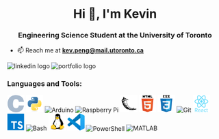 <h1 align="center">Hi 👋, I'm Kevin</h1>
<h3 align="center">Engineering Science Student at the University of Toronto</h3>

- 📫 Reach me at **kev.peng@mail.utoronto.ca**

<p align="left">
  <a href="https://linkedin.com/in/pengkev" target="blank" style="text-decoration: none; border: none;">
    <img src="https://img.shields.io/static/v1?message=LinkedIn&logo=linkedin&label=&color=0077B5&logoColor=white&labelColor=&style=for-the-badge" height="35" alt="linkedin logo" />
  </a>
  <a href="https://pengkev.com" target="blank" style="text-decoration: none; border: none;">
    <img src="https://img.shields.io/badge/Portfolio-pengkev.com-28a745?style=for-the-badge&logo=vercel&logoColor=white" height="35" alt="portfolio logo" />
  </a>
</p>

<h3 align="left">Languages and Tools:</h3>
<p align="left">
  <a href="https://www.cprogramming.com/" target="_blank" rel="noreferrer" style="text-decoration: none; border: none;">
    <img src="https://raw.githubusercontent.com/devicons/devicon/master/icons/c/c-original.svg" alt="C" width="40" height="40"/>
  </a>
  <a href="https://www.python.org/" target="_blank" rel="noreferrer" style="text-decoration: none; border: none;">
    <img src="https://raw.githubusercontent.com/devicons/devicon/master/icons/python/python-original.svg" alt="Python" width="40" height="40"/>
  </a>
  <a href="https://www.arduino.cc/" target="_blank" rel="noreferrer" style="text-decoration: none; border: none;">
    <img src="https://cdn.worldvectorlogo.com/logos/arduino-1.svg" alt="Arduino" width="40" height="40"/>
  </a>
  <a href="https://www.raspberrypi.org/" target="_blank" rel="noreferrer" style="text-decoration: none; border: none;">
    <img src="https://www.vectorlogo.zone/logos/raspberrypi/raspberrypi-icon.svg" alt="Raspberry Pi" width="40" height="40"/>
  </a>
  <a href="https://flask.palletsprojects.com/" target="_blank" rel="noreferrer" style="text-decoration: none; border: none;">
    <img src="https://raw.githubusercontent.com/devicons/devicon/master/icons/flask/flask-original.svg" alt="Flask" width="40" height="40"/>
  </a>
  <a href="https://developer.mozilla.org/en-US/docs/Web/HTML" target="_blank" rel="noreferrer" style="text-decoration: none; border: none;">
    <img src="https://raw.githubusercontent.com/devicons/devicon/master/icons/html5/html5-original-wordmark.svg" alt="HTML" width="40" height="40"/>
  </a>
  <a href="https://developer.mozilla.org/en-US/docs/Web/CSS" target="_blank" rel="noreferrer" style="text-decoration: none; border: none;">
    <img src="https://raw.githubusercontent.com/devicons/devicon/master/icons/css3/css3-original-wordmark.svg" alt="CSS" width="40" height="40"/>
  </a>
  <a href="https://git-scm.com/" target="_blank" rel="noreferrer" style="text-decoration: none; border: none;">
    <img src="https://www.vectorlogo.zone/logos/git-scm/git-scm-icon.svg" alt="Git" width="40" height="40"/>
  </a>
  <a href="https://reactjs.org/" target="_blank" rel="noreferrer" style="text-decoration: none; border: none;">
    <img src="https://raw.githubusercontent.com/devicons/devicon/master/icons/react/react-original-wordmark.svg" alt="React" width="40" height="40"/>
  </a>
  <a href="https://www.typescriptlang.org/" target="_blank" rel="noreferrer" style="text-decoration: none; border: none;">
    <img src="https://raw.githubusercontent.com/devicons/devicon/master/icons/typescript/typescript-original.svg" alt="TypeScript" width="40" height="40"/>
  </a>
  <a href="https://www.gnu.org/software/bash/" target="_blank" rel="noreferrer" style="text-decoration: none; border: none;">
    <img src="https://www.vectorlogo.zone/logos/gnu_bash/gnu_bash-icon.svg" alt="Bash" width="40" height="40"/>
  </a>
  <a href="https://www.linux.org/" target="_blank" rel="noreferrer" style="text-decoration: none; border: none;">
    <img src="https://raw.githubusercontent.com/devicons/devicon/master/icons/linux/linux-original.svg" alt="Linux" width="40" height="40"/>
  </a>
  <a href="https://code.visualstudio.com/" target="_blank" rel="noreferrer" style="text-decoration: none; border: none;">
    <img src="https://raw.githubusercontent.com/devicons/devicon/master/icons/vscode/vscode-original.svg" alt="VS Code" width="40" height="40"/>
  </a>
  <a href="https://docs.microsoft.com/en-us/powershell/" target="_blank" rel="noreferrer" style="text-decoration: none; border: none;">
    <img src="https://www.vectorlogo.zone/logos/powershell/powershell-icon.svg" alt="PowerShell" width="40" height="40" style="vertical-align: middle;"/>
  </a>
  <a href="https://www.mathworks.com/products/matlab.html" target="_blank" rel="noreferrer" style="text-decoration: none; border: none;">
    <img src="https://upload.wikimedia.org/wikipedia/commons/2/21/Matlab_Logo.png" alt="MATLAB" width="40" height="40"/>
  </a>
</p>
